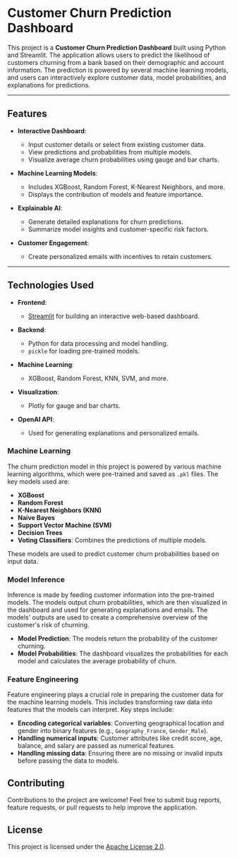 # Customer Churn Prediction Dashboard

This project is a **Customer Churn Prediction Dashboard** built using Python and Streamlit. The application allows users to predict the likelihood of customers churning from a bank based on their demographic and account information. The prediction is powered by several machine learning models, and users can interactively explore customer data, model probabilities, and explanations for predictions.

---

## Features

- **Interactive Dashboard**:
  - Input customer details or select from existing customer data.
  - View predictions and probabilities from multiple models.
  - Visualize average churn probabilities using gauge and bar charts.

- **Machine Learning Models**:
  - Includes XGBoost, Random Forest, K-Nearest Neighbors, and more.
  - Displays the contribution of models and feature importance.

- **Explainable AI**:
  - Generate detailed explanations for churn predictions.
  - Summarize model insights and customer-specific risk factors.

- **Customer Engagement**:
  - Create personalized emails with incentives to retain customers.

---

## Technologies Used

- **Frontend**:
  - [Streamlit](https://streamlit.io/) for building an interactive web-based dashboard.

- **Backend**:
  - Python for data processing and model handling.
  - `pickle` for loading pre-trained models.

- **Machine Learning**:
  - XGBoost, Random Forest, KNN, SVM, and more.

- **Visualization**:
  - Plotly for gauge and bar charts.

- **OpenAI API**:
  - Used for generating explanations and personalized emails.

### Machine Learning
The churn prediction model in this project is powered by various machine learning algorithms, which were pre-trained and saved as `.pkl` files. The key models used are:

- **XGBoost**
- **Random Forest**
- **K-Nearest Neighbors (KNN)**
- **Naive Bayes**
- **Support Vector Machine (SVM)**
- **Decision Trees**
- **Voting Classifiers**: Combines the predictions of multiple models.

These models are used to predict customer churn probabilities based on input data.

### Model Inference
Inference is made by feeding customer information into the pre-trained models. The models output churn probabilities, which are then visualized in the dashboard and used for generating explanations and emails. The models' outputs are used to create a comprehensive overview of the customer's risk of churning.

- **Model Prediction**: The models return the probability of the customer churning.
- **Model Probabilities**: The dashboard visualizes the probabilities for each model and calculates the average probability of churn.

### Feature Engineering
Feature engineering plays a crucial role in preparing the customer data for the machine learning models. This includes transforming raw data into features that the models can interpret. Key steps include:

- **Encoding categorical variables**: Converting geographical location and gender into binary features (e.g., `Geography_France`, `Gender_Male`).
- **Handling numerical inputs**: Customer attributes like credit score, age, balance, and salary are passed as numerical features.
- **Handling missing data**: Ensuring there are no missing or invalid inputs before passing the data to models.

## Contributing

Contributions to the project are welcome! Feel free to submit bug reports, feature requests, or pull requests to help improve the application.

## License

This project is licensed under the [Apache License 2.0](/LICENSE).
